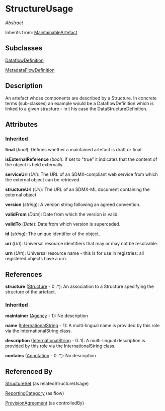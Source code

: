 
# StructureUsage

*Abstract*

Inherits from: [MaintainableArtefact](MaintainableArtefact.md)

## Subclasses

[DataflowDefinition](../DataStructure/DataflowDefinition.md)

[MetadataFlowDefinition](../MetadataStructure/MetadataFlowDefinition.md)



## Description

An artefact whose components are described by a Structure. In concrete terms (sub-classes) an example would be a DataflowDefinition which is linked to a given structure - in t his case the DataStructureDefinition.


## Attributes

### Inherited

**final** (*bool*): Defines whether a maintained artefact is draft or final.

**isExternalReference** (*bool*): If set to "true" it indicates that the content of the object is held externally.

**serviceUrl** (*Url*): The URL of an SDMX-compliant web service from which the external object can be retrieved.

**structureUrl** (*Url*): The URL of an SDMX-ML document containing the external object

**version** (*string*): A version string following an agreed convention.

**validFrom** (*Date*): Date from which the version is valid.

**validTo** (*Date*): Date from which version is superceded.

**id** (*string*): The unique identifier of the object.

**uri** (*Url*): Universal resource identifiers that may or may not be resolvable.

**urn** (*Urn*): Universal resource name - this is for use in registries: all registered objects have a urn.



## References

**structure** ([Structure](Structure.md) - 0..*): An association to a Structure specifying the structure of the artefact.

### Inherited

**maintainer** ([Agency](Agency.md) - 1): No description

**name** ([InternationalString](InternationalString.md) - 1): A multi-lingual name is provided by this role via the InternationalString class.

**description** ([InternationalString](InternationalString.md) - 0..1): A multi-lingual description is provided by this role via the InternationalString class.

**contains** ([Annotation](Annotation.md) - 0..*): No description



## Referenced By

[StructureSet](../Mapping/StructureSet.md) (as relatedStructureUsage)

[ReportingCategory](../CategoryScheme/ReportingCategory.md) (as flow)

[ProvisionAgreement](../Registry/ProvisionAgreement.md) (as controlledBy)


